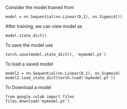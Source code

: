 Consider the model trained from
```
model = nn.Sequential(nn.Linear(D,1), nn.Sigmoid())
```
After training, we can view model as
```
model.state_dict()
```
To save the model use
```
torch.save(model.state_dict(), 'mymodel.pt')
```
To load a saved model
```
model2 = nn.Sequential(nn.Linear(D,1), nn.Sigmoid)
model2.load_state_dict(torch.load('mymodel.pt'))
```
To Download a model
```
from google.colab import files
files.download('mymodel.pt')
```
